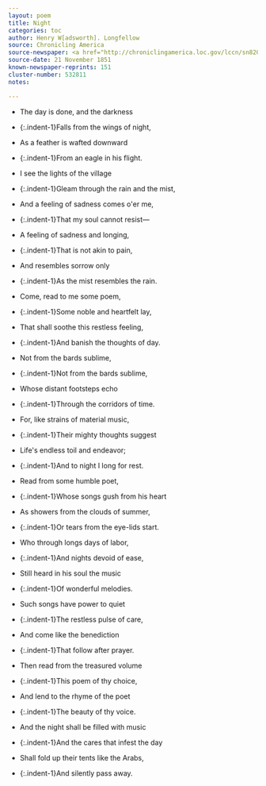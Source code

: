 ```yaml
---
layout: poem
title: Night
categories: toc
author: Henry W[adsworth]. Longfellow
source: Chronicling America
source-newspaper: <a href="http://chroniclingamerica.loc.gov/lccn/sn82015378/1851-11-21/ed-1/seq-1/print/image_600x600_from_119%2C1268_to_667%2C2669/" target="_blank"><em>The Daily Crescent</em></a> (New Orleans, Louisiana)
source-date: 21 November 1851
known-newspaper-reprints: 151
cluster-number: 532811
notes: 

---
```


- The day is done, and the darkness
- {:.indent-1}Falls from the wings of night,
- As a feather is wafted downward
- {:.indent-1}From an eagle in his flight.


- I see the lights of the village
- {:.indent-1}Gleam through the rain and the mist,
- And a feeling of sadness comes o'er me,
- {:.indent-1}That my soul cannot resist—


- A feeling of sadness and longing,
- {:.indent-1}That is not akin to pain,
- And resembles sorrow only
- {:.indent-1}As the mist resembles the rain.


- Come, read to me some poem,
- {:.indent-1}Some noble and heartfelt lay,
- That shall soothe this restless feeling,
- {:.indent-1}And banish the thoughts of day.


- Not from the bards sublime,
- {:.indent-1}Not from the bards sublime,
- Whose distant footsteps echo
- {:.indent-1}Through the corridors of time.


- For, like strains of material music,
- {:.indent-1}Their mighty thoughts suggest
- Life's endless toil and endeavor;
- {:.indent-1}And to night I long for rest.


- Read from some humble poet,
- {:.indent-1}Whose songs gush from his heart
- As showers from the clouds of summer,
- {:.indent-1}Or tears from the eye-lids start.


- Who through longs days of labor,
- {:.indent-1}And nights devoid of ease,
- Still heard in his soul the music
- {:.indent-1}Of wonderful melodies.


- Such songs have power to quiet
- {:.indent-1}The restless pulse of care,
- And come like the benediction
- {:.indent-1}That follow after prayer.


- Then read from the treasured volume
- {:.indent-1}This poem of thy choice,
- And lend to the rhyme of the poet
- {:.indent-1}The beauty of thy voice.


- And the night shall be filled with music
- {:.indent-1}And the cares that infest the day
- Shall fold up their tents like the Arabs,
- {:.indent-1}And silently pass away.
<br>
